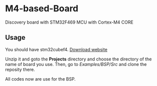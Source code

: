 # M4-based-Board

Discovery board with STM32F469 MCU with Cortex-M4 CORE

## Usage
You should have stm32cubef4. [Download website](http://www.st.com/content/st_com/en/products/embedded-software/mcus-embedded-software/stm32-embedded-software/stm32cube-mcu-packages/stm32cubef4.html)

Unzip it and goto the **Projects** directory and choose the directory of the name of board you use.
Then, go to *Examples/BSP/Src* and clone the reposity there.

All codes now are use for the BSP.
